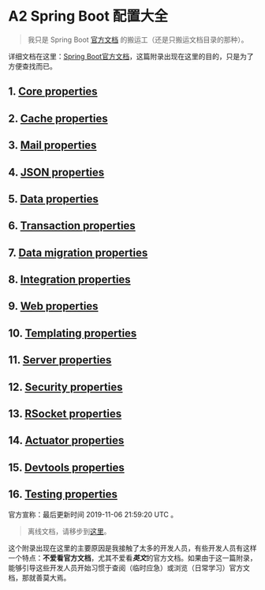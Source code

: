 # A2 Spring Boot 配置大全

> 我只是 Spring Boot [官方文档](https://docs.spring.io/spring-boot/docs/current/reference/html/) 的搬运工（还是只搬运文档目录的那种）。

详细文档在这里：[Spring Boot官方文档](https://docs.spring.io/spring-boot/docs/current/reference/html/appendix-application-properties.html#common-application-properties)，这篇附录出现在这里的目的，只是为了方便查找而已。

## 1. [Core properties](https://docs.spring.io/spring-boot/docs/current/reference/html/appendix-application-properties.html#core-properties)

## 2. [Cache properties](https://docs.spring.io/spring-boot/docs/current/reference/html/appendix-application-properties.html#cache-properties)

## 3. [Mail properties](https://docs.spring.io/spring-boot/docs/current/reference/html/appendix-application-properties.html#mail-properties)

## 4. [JSON properties](https://docs.spring.io/spring-boot/docs/current/reference/html/appendix-application-properties.html#json-properties)

## 5. [Data properties](https://docs.spring.io/spring-boot/docs/current/reference/html/appendix-application-properties.html#data-properties)

## 6. [Transaction properties](https://docs.spring.io/spring-boot/docs/current/reference/html/appendix-application-properties.html#transaction-properties)

## 7. [Data migration properties](https://docs.spring.io/spring-boot/docs/current/reference/html/appendix-application-properties.html#data-migration-properties)

## 8. [Integration properties](https://docs.spring.io/spring-boot/docs/current/reference/html/appendix-application-properties.html#integration-properties)

## 9. [Web properties](https://docs.spring.io/spring-boot/docs/current/reference/html/appendix-application-properties.html#web-properties)

## 10. [Templating properties](https://docs.spring.io/spring-boot/docs/current/reference/html/appendix-application-properties.html#templating-properties)

## 11. [Server properties](https://docs.spring.io/spring-boot/docs/current/reference/html/appendix-application-properties.html#server-properties)

## 12. [Security properties](https://docs.spring.io/spring-boot/docs/current/reference/html/appendix-application-properties.html#security-properties)

## 13. [RSocket properties](https://docs.spring.io/spring-boot/docs/current/reference/html/appendix-application-properties.html#rsocket-properties)

## 14. [Actuator properties](https://docs.spring.io/spring-boot/docs/current/reference/html/appendix-application-properties.html#actuator-properties)

## 15. [Devtools properties](https://docs.spring.io/spring-boot/docs/current/reference/html/appendix-application-properties.html#devtools-properties)

## 16. [Testing properties](https://docs.spring.io/spring-boot/docs/current/reference/html/appendix-application-properties.html#testing-properties)

官方宣称：最后更新时间 2019-11-06 21:59:20 UTC 。

> 离线文档，请移步到[这里](https://repo.spring.io/release/org/springframework/boot/spring-boot-docs/2.2.1.RELEASE/)。

这个附录出现在这里的主要原因是我接触了太多的开发人员，有些开发人员有这样一个特点：**不爱看官方文档**，尤其不爱看***英文***的官方文档。如果由于这一篇附录，能够引导这些开发人员开始习惯于查阅（临时应急）或浏览（日常学习）官方文档，那就善莫大焉。
